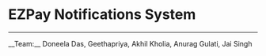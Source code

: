 # __EZPay Notifications System__
<hr/>
__Team:__ Doneela Das, Geethapriya, Akhil Kholia, Anurag Gulati, Jai Singh
